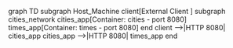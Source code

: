 graph TD
    subgraph Host_Machine
        client[External Client  ]
        subgraph cities_network
            cities_app[Container: cities - port 8080]
            times_app[Container: times - port 8080]
        end
        client -->|HTTP 8080| cities_app
        cities_app -->|HTTP 8080| times_app
    end
